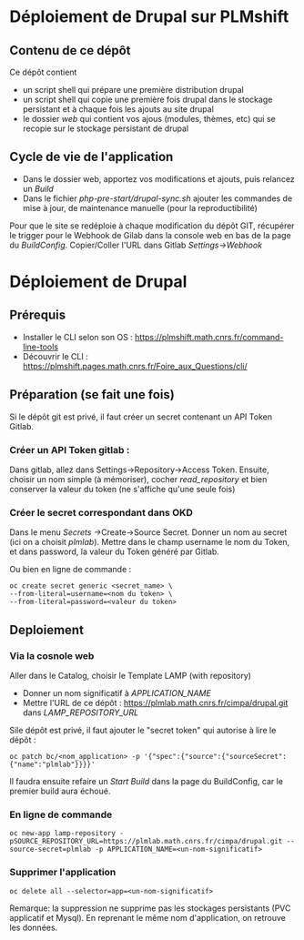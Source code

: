 # Déploiement de Drupal sur PLMshift

## Contenu de ce dépôt

Ce dépôt contient 
- un script shell qui prépare une première distribution drupal
- un script shell qui copie une première fois drupal dans le stockage persistant et à chaque fois les ajouts au site drupal
- le dossier *web* qui contient vos ajous (modules, thèmes, etc) qui se recopie sur le stockage persistant de drupal

## Cycle de vie de l'application

- Dans le dossier web, apportez vos modifications et ajouts, puis relancez un *Build*
- Dans le fichier *php-pre-start/drupal-sync.sh* ajouter les commandes de mise à jour, de maintenance manuelle (pour la reproductibilité)

Pour que le site se redéploie à chaque modification du dépôt GIT, récupérer le trigger pour le Webhook de Gilab dans la console web en bas de la page du *BuildConfig*. Copier/Coller l'URL dans Gitlab *Settings->Webhook*

# Déploiement de Drupal

## Prérequis

- Installer le CLI selon son OS : https://plmshift.math.cnrs.fr/command-line-tools
- Découvrir le CLI : https://plmshift.pages.math.cnrs.fr/Foire_aux_Questions/cli/

## Préparation (se fait une fois) 

Si le dépôt git est privé, il faut créer un secret contenant un API Token Gitlab.

### Créer un API Token gitlab : 

Dans gitlab, allez dans Settings->Repository->Access Token. Ensuite, choisir un nom simple (à mémoriser), cocher *read_repository* et bien conserver la valeur du token (ne s'affiche qu'une seule fois)

### Créer le secret correspondant dans OKD

Dans le menu *Secrets* ->Create->Source Secret. Donner un nom au secret (ici on a choisit *plmlab*). Mettre dans le champ username le nom du Token, et dans password, la valeur du Token généré par Gitlab.

Ou bien en ligne de commande :

```
oc create secret generic <secret_name> \
--from-literal=username=<nom du token> \ 
--from-literal=password=<valeur du token>
```

## Deploiement

### Via la cosnole web

Aller dans le Catalog, choisir le Template LAMP (with repository)

- Donner un nom significatif à *APPLICATION_NAME* 
- Mettre l'URL de ce dépôt : https://plmlab.math.cnrs.fr/cimpa/drupal.git dans *LAMP_REPOSITORY_URL*

Sile dépôt est privé, il faut ajouter le "secret token" qui autorise à lire le dépôt :

```
oc patch bc/<nom_application> -p '{"spec":{"source":{"sourceSecret":{"name":"plmlab"}}}}'
```

Il faudra ensuite refaire un *Start Build* dans la page du BuildConfig, car le premier build aura échoué.

### En ligne de commande

```
oc new-app lamp-repository -pSOURCE_REPOSITORY_URL=https://plmlab.math.cnrs.fr/cimpa/drupal.git --source-secret=plmlab -p APPLICATION_NAME=<un-nom-significatif>
```

### Supprimer l'application

```
oc delete all --selector=app=<un-nom-significatif>
```

Remarque: la suppression ne supprime pas les stockages persistants (PVC applicatif et Mysql). En reprenant le même nom d'application, on retrouve les données.

